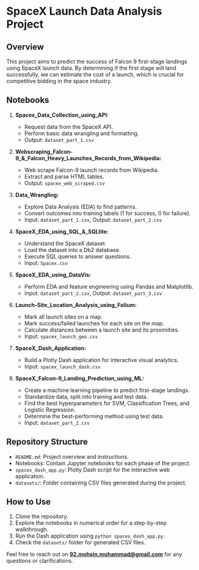 # SpaceX Launch Data Analysis Project

## Overview

This project aims to predict the success of Falcon 9 first-stage landings using SpaceX launch data. By determining if the first stage will land successfully, we can estimate the cost of a launch, which is crucial for competitive bidding in the space industry.

## Notebooks

1. **Spacex_Data_Collection_using_API:**
   - Request data from the SpaceX API.
   - Perform basic data wrangling and formatting.
   - Output: `dataset_part_1.csv`

2. **Webscraping_Falcon-9_&_Falcon_Heavy_Launches_Records_from_Wikipedia:**
   - Web scrape Falcon-9 launch records from Wikipedia.
   - Extract and parse HTML tables.
   - Output: `spacex_web_scraped.csv`

3. **Data_Wrangling:**
   - Explore Data Analysis (EDA) to find patterns.
   - Convert outcomes into training labels (1 for success, 0 for failure).
   - Input: `dataset_part_1.csv`, Output: `dataset_part_2.csv`

4. **SpaceX_EDA_using_SQL_&_SQLlite:**
   - Understand the SpaceX dataset.
   - Load the dataset into a Db2 database.
   - Execute SQL queries to answer questions.
   - Input: `Spacex.csv`

5. **SpaceX_EDA_using_DataVis:**
   - Perform EDA and feature engineering using Pandas and Matplotlib.
   - Input: `dataset_part_2.csv`, Output: `dataset_part_3.csv`

6. **Launch-Site_Location_Analysis_using_Folium:**
   - Mark all launch sites on a map.
   - Mark success/failed launches for each site on the map.
   - Calculate distances between a launch site and its proximities.
   - Input: `spacex_launch_geo.csv`

7. **SpaceX_Dash_Application:**
   - Build a Plotly Dash application for interactive visual analytics.
   - Input: `spacex_launch_dash.csv`

8. **SpaceX_Falcon-9_Landing_Prediction_using_ML:**
   - Create a machine learning pipeline to predict first-stage landings.
   - Standardize data, split into training and test data.
   - Find the best hyperparameters for SVM, Classification Trees, and Logistic Regression.
   - Determine the best-performing method using test data.
   - Input: `dataset_part_2.csv`

## Repository Structure

- `README.md`: Project overview and instructions.
- Notebooks: Contain Jupyter notebooks for each phase of the project.
- `spacex_dash_app.py`: Plotly Dash script for the interactive web application.
- `datasets/`: Folder containing CSV files generated during the project.

## How to Use

1. Clone the repository.
2. Explore the notebooks in numerical order for a step-by-step walkthrough.
3. Run the Dash application using `python spacex_dash_app.py`.
4. Check the `datasets/` folder for generated CSV files.

Feel free to reach out on **92.mohsin.muhammad@gmail.com** for any questions or clarifications.

